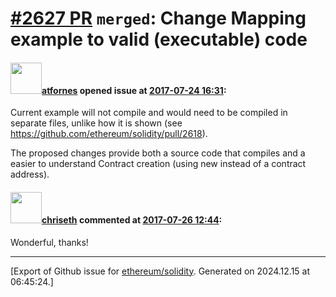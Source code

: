 # [\#2627 PR](https://github.com/ethereum/solidity/pull/2627) `merged`: Change Mapping example to valid (executable) code

#### <img src="https://avatars.githubusercontent.com/u/7475584?v=4" width="50">[atfornes](https://github.com/atfornes) opened issue at [2017-07-24 16:31](https://github.com/ethereum/solidity/pull/2627):

Current example will not compile and would need to be compiled in separate files, unlike how it is shown (see https://github.com/ethereum/solidity/pull/2618).

The proposed changes provide both a source code that compiles and a easier to understand Contract creation (using new instead of a contract address).

#### <img src="https://avatars.githubusercontent.com/u/9073706?v=4" width="50">[chriseth](https://github.com/chriseth) commented at [2017-07-26 12:44](https://github.com/ethereum/solidity/pull/2627#issuecomment-318041988):

Wonderful, thanks!


-------------------------------------------------------------------------------



[Export of Github issue for [ethereum/solidity](https://github.com/ethereum/solidity). Generated on 2024.12.15 at 06:45:24.]
